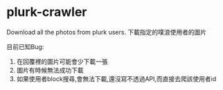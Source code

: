 # plurk-crawler
Download all the photos from plurk users. 下載指定的噗浪使用者的圖片

目前已知Bug:
1. 在回覆裡的圖片可能會少下載一張
2. 圖片有時候無法成功下載
3. 如果使用者block搜尋,會無法下載,還沒寫不透過API,而直接去爬該使用者id
